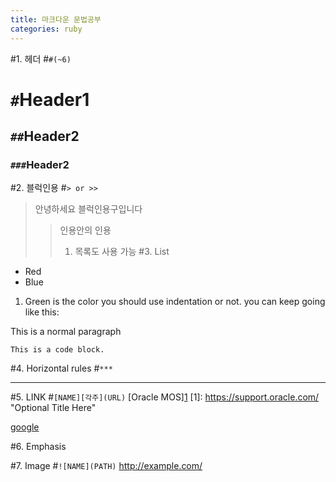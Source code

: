 ```yaml
---
title: 마크다운 문법공부
categories: ruby
---
```

#1. 헤더
#`#(~6)`
# `#`Header1
## `##`Header2
### `###`Header2
#2. 블럭인용
#`> or >>`
>안녕하세요
블럭인용구입니다
>>인용안의 인용
>>1. 목록도 사용 가능
#3. List
* Red
* Blue
1. Green is the color
  you should use indentation
  or not.
  you can keep going
  like this:

This is a normal paragraph

    This is a code block.

#4. Horizontal rules
#`***`
***
#5. LINK
#`[NAME][각주](URL)`
[Oracle MOS][1](https://support.oracle.com/)
[1]: <https://support.oracle.com/> "Optional Title Here"

[google]

[google]: http://google.com/

#6. Emphasis

#7. Image
#`![NAME](PATH)`
http://example.com/
